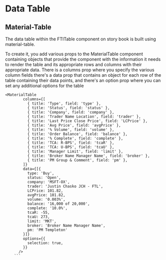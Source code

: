 # Data Table

## Material-Table

The data table within the FTITable component on story book is built using material-table.

To create it, you add various props to the MaterialTable component containing objects that provide the component with the information it needs to render the table and its appropriate rows and columns with their appropriate data. There is a columns prop where you specify the various column fields there's a data prop that contains an object for each row of the table containing their data points, and there's an option prop where you can set any additional options for the table
```
<MaterialTable
        columns={[
          { title: 'Type', field: 'type' },
          { title: 'Status', field: 'status' },
          { title: 'Company', field: 'company' },
          { title: 'Trader Name Location', field: 'trader' },
          { title: 'Last Price Close Price', field: 'LCPrice' },
          { title: 'Avg Price', field: 'avgPrice' },
          { title: '% Volume', field: 'volume' },
          { title: 'Order Balance', field: 'balance' },
          { title: '% Complete', field: 'complete' },
          { title: 'TCA: R-BPS', field: 'tcaR' },
          { title: 'TCA: U-BPS', field: 'tcaU' },
          { title: 'Manager Limit', field: 'limit' },
          { title: 'Broker Name Manager Name', field: 'broker' },
          { title: 'PM Group & Comment', field: 'pm' },
        ]}
        data={[{
          type: 'Buy',
          status: 'Open',
          company: 'MSFT-OX',
          trader: 'Justin Chasko JCH - FTL',
          LCPrice: 101.82,
          avgPrice: 101.82,
          volume: '0.003%',
          balance: '16,000 of 20,000',
          complete: '10.0%',
          tcaR: -55,
          tcaU: 273,
          limit: 'MKT',
          broker: 'Broker Name Manager Name',
          pm: 'PM Templeton'
        }]}
        options={{
          selection: true,
        }}
      />
    ```
